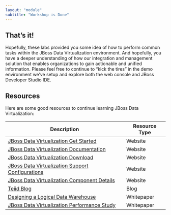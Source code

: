 ```yaml
---
layout: "module"
subtitle: "Workshop is Done"
---
```


## That’s it!
Hopefully, these labs provided you some idea of how to perform common tasks within the JBoss Data Virtualization environment. And hopefully, you have a deeper understanding of how our integration and management solution that enables organizations to gain actionable and unified information. Please feel free to continue to “kick the tires” in the demo environment we’ve setup and explore both the web console and JBoss Developer Studio IDE.

## Resources
Here are some good resources to continue learning JBoss Data Virtualization:

Description  |  Resource Type
--|--
[JBoss Data Virtualization Get Started](http://red.ht/2d8mOOV)  |  Website
[JBoss Data Virtualization Documentation](http://red.ht/2bVxsYy)  |  Website
[JBoss Data Virtualization Download](http://red.ht/2dsXvT0)  |  Website
[JBoss Data Virtualization Support Configurations](http://red.ht/2dbrjEl)  |  Website
[JBoss Data Virtualization Component Details](http://red.ht/2cDhVM9)  |  Website
[Teiid Blog](http://bit.ly/2cDi0PX)  |  Blog
[Designing a Logical Data Warehouse](http://red.ht/2dsLcdN)  |  Whitepaper
[JBoss Data Virtualization Performance Study](http://red.ht/2cCT5ad)  |  Whitepaper
